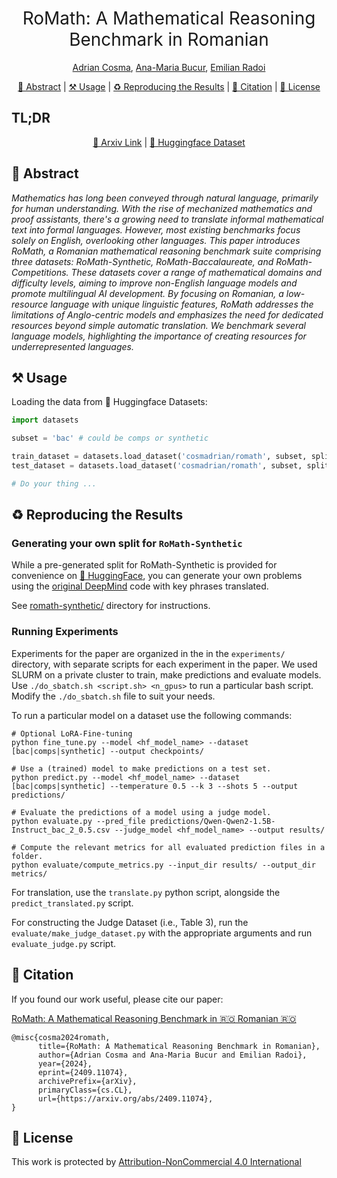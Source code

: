 <h1 align="center"><span style="font-weight:normal">RoMath: A Mathematical Reasoning Benchmark in Romanian</h1>

<div align="center">

[Adrian Cosma](https://scholar.google.com/citations?user=cdYk_RUAAAAJ&hl=en), [Ana-Maria Bucur](https://scholar.google.com/citations?user=TQuQ5IAAAAAJ&hl=en), [Emilian Radoi](https://scholar.google.com/citations?user=yjtWIf8AAAAJ&hl=en)
</div>

<div align="center">

[📘 Abstract](#intro) |
[⚒️ Usage](#usage) |
[♻️ Reproducing the Results](#repro) |
[📖 Citation](#citation) |
[📝 License](#license)
</div>


## <a name="tldr"> </a> TL;DR
<div>
  <div align="center">

  [📜 Arxiv Link](https://arxiv.org/abs/2409.11074) | [🤗 Huggingface Dataset](https://huggingface.co/datasets/cosmadrian/romath)
  </div>
</div>

## <a name="intro"></a> 📘 Abstract

_Mathematics has long been conveyed through natural language, primarily for human understanding. With the rise of mechanized mathematics and proof assistants, there's a growing need to translate informal mathematical text into formal languages. However, most existing benchmarks focus solely on English, overlooking other languages. This paper introduces RoMath, a Romanian mathematical reasoning benchmark suite comprising three datasets: RoMath-Synthetic, RoMath-Baccalaureate, and RoMath-Competitions. These datasets cover a range of mathematical domains and difficulty levels, aiming to improve non-English language models and promote multilingual AI development. By focusing on Romanian, a low-resource language with unique linguistic features, RoMath addresses the limitations of Anglo-centric models and emphasizes the need for dedicated resources beyond simple automatic translation. We benchmark several language models, highlighting the importance of creating resources for underrepresented languages._

## <a name="usage"></a> ⚒️ Usage

Loading the data from 🤗 Huggingface Datasets:

```python
import datasets

subset = 'bac' # could be comps or synthetic

train_dataset = datasets.load_dataset('cosmadrian/romath', subset, split = 'train')
test_dataset = datasets.load_dataset('cosmadrian/romath', subset, split = 'test')

# Do your thing ...
```

## <a name="repro"></a> ♻️ Reproducing the Results

### Generating your own split for `RoMath-Synthetic`
While a pre-generated split for RoMath-Synthetic is provided for convenience on [🤗 HuggingFace](https://huggingface.co/datasets/cosmadrian/romath), you can generate your own problems using the [original DeepMind](https://github.com/google-deepmind/mathematics_dataset) code with key phrases translated.

See [romath-synthetic/](romath-synthetic/) directory for instructions.

### Running Experiments

Experiments for the paper are organized in the in the `experiments/` directory, with separate scripts for each experiment in the paper. We used SLURM on a private cluster to train, make predictions and evaluate models. Use `./do_sbatch.sh <script.sh> <n_gpus>` to run a particular bash script. Modify the `./do_sbatch.sh` file to suit your needs.

To run a particular model on a dataset use the following commands:
```
# Optional LoRA-Fine-tuning
python fine_tune.py --model <hf_model_name> --dataset [bac|comps|synthetic] --output checkpoints/
```

```
# Use a (trained) model to make predictions on a test set.
python predict.py --model <hf_model_name> --dataset [bac|comps|synthetic] --temperature 0.5 --k 3 --shots 5 --output predictions/
```

```
# Evaluate the predictions of a model using a judge model.
python evaluate.py --pred_file predictions/Qwen-Qwen2-1.5B-Instruct_bac_2_0.5.csv --judge_model <hf_model_name> --output results/
```

```
# Compute the relevant metrics for all evaluated prediction files in a folder.
python evaluate/compute_metrics.py --input_dir results/ --output_dir metrics/
```

For translation, use the `translate.py` python script, alongside the `predict_translated.py` script.

For constructing the Judge Dataset (i.e., Table 3), run the `evaluate/make_judge_dataset.py` with the appropriate arguments and run `evaluate_judge.py` script.

## <a name="citation"></a> 📖 Citation
If you found our work useful, please cite our paper:

[RoMath: A Mathematical Reasoning Benchmark in 🇷🇴 Romanian 🇷🇴](https://arxiv.org/abs/2409.11074)

```
@misc{cosma2024romath,
      title={RoMath: A Mathematical Reasoning Benchmark in Romanian},
      author={Adrian Cosma and Ana-Maria Bucur and Emilian Radoi},
      year={2024},
      eprint={2409.11074},
      archivePrefix={arXiv},
      primaryClass={cs.CL},
      url={https://arxiv.org/abs/2409.11074},
}
```

## <a name="license"></a> 📝 License

This work is protected by [Attribution-NonCommercial 4.0 International](LICENSE)
